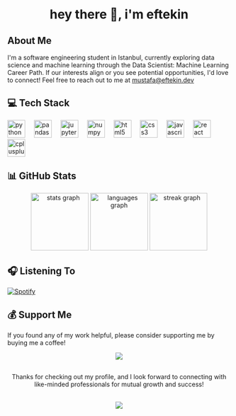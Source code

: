 <!-- Header -->
<h1 align="center">hey there 👋, i'm eftekin</h1>

<!-- About Me -->
## About Me

I'm a software engineering student in Istanbul, currently exploring data science and machine learning through the Data Scientist: Machine Learning Career Path. If our interests align or you see potential opportunities, I'd love to connect! Feel free to reach out to me at [mustafa@eftekin.dev](mailto:mustafa@eftekin.dev)

<!-- Tech Stack -->
## 💻 Tech Stack
<div align="left">
  <img src="https://cdn.jsdelivr.net/gh/devicons/devicon/icons/python/python-original.svg" height="40" alt="python logo"  />
  <img width="12" />
  <img src="https://cdn.jsdelivr.net/gh/devicons/devicon/icons/pandas/pandas-original.svg" height="40" alt="pandas logo"  />
  <img width="12" />
  <!-- <img src="https://cdn.jsdelivr.net/gh/devicons/devicon/icons/tensorflow/tensorflow-original.svg" height="40" alt="tensorflow logo"  />
  <img width="12" />
  <img src="https://cdn.jsdelivr.net/gh/devicons/devicon/icons/pytorch/pytorch-original.svg" height="40" alt="pytorch logo"  />
  <img width="12" /> -->
  <img src="https://cdn.jsdelivr.net/gh/devicons/devicon/icons/jupyter/jupyter-original.svg" height="40" alt="jupyter logo"  />
  <img width="12" />
  <img src="https://cdn.jsdelivr.net/gh/devicons/devicon/icons/numpy/numpy-original.svg" height="40" alt="numpy logo"  />
  <img width="12" />
  <img src="https://cdn.jsdelivr.net/gh/devicons/devicon/icons/html5/html5-original.svg" height="40" alt="html5 logo"  />
  <img width="12" />
  <img src="https://cdn.jsdelivr.net/gh/devicons/devicon/icons/css3/css3-original.svg" height="40" alt="css3 logo"  />
  <img width="12" />
  <img src="https://cdn.jsdelivr.net/gh/devicons/devicon/icons/javascript/javascript-original.svg" height="40" alt="javascript logo"  />
  <img width="12" />
  <img src="https://cdn.jsdelivr.net/gh/devicons/devicon/icons/react/react-original.svg" height="40" alt="react logo"  />
  <img width="12" />
  <img src="https://cdn.jsdelivr.net/gh/devicons/devicon/icons/cplusplus/cplusplus-original.svg" height="40" alt="cplusplus logo"  />
</div>


<!-- GitHub Stats -->
## 📊 GitHub Stats
<div align="center">
  <img src="https://github-readme-stats.vercel.app/api?username=eftekin&hide_title=true&hide_rank=true&show_icons=true&include_all_commits=true&count_private=true&disable_animations=false&locale=en&hide_border=true&order=1" height="130" alt="stats graph"  />
  <img src="https://github-readme-stats.vercel.app/api/top-langs?username=eftekin&locale=en&hide_title=false&layout=compact&card_width=320&langs_count=4&hide_border=true&order=2" height="130" alt="languages graph"  />
  <img src="https://streak-stats.demolab.com?user=eftekin&locale=en&mode=daily&hide_border=true&border_radius=5&order=3" height="130" alt="streak graph"  />
</div>

<!-- Listening to -->
## 🎧 Listening To

[![Spotify](https://spotify-github-profile.vercel.app/api/view?uid=11152987746&cover_image=true&theme=novatorem&show_offline=false&background_color=ffffff&interchange=false&bar_color=53b14f&bar_color_cover=true)](https://spotify-github-profile.vercel.app/api/view?uid=11152987746&redirect=true)<br>

<!-- Support -->
## 💰 Support Me
If you found any of my work helpful, please consider supporting me by buying me a coffee!

<p align="center">
<a href="https://www.buymeacoffee.com/eftekin"><img src="https://img.buymeacoffee.com/button-api/?text=Buy me a coffee&emoji=&slug=eftekin&button_colour=FFDD00&font_colour=000000&font_family=Cookie&outline_colour=000000&coffee_colour=ffffff" /></a>

##
<div align="center">
  <p>Thanks for checking out my profile, and I look forward to connecting with like-minded professionals for mutual growth and success!</p><br>
  <img src="https://komarev.com/ghpvc/?username=eftekin"/>

</div>



